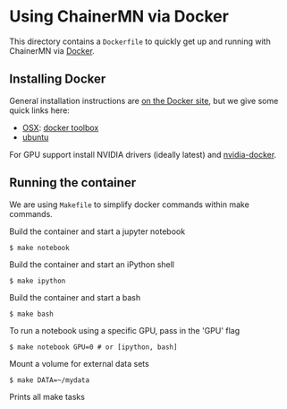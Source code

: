 # Using ChainerMN via Docker

This directory contains a `Dockerfile` to quickly get up and running with
ChainerMN via [Docker](http://www.docker.com/).

## Installing Docker

General installation instructions are
[on the Docker site](https://docs.docker.com/installation/), but we give some
quick links here:

* [OSX](https://docs.docker.com/installation/mac/): [docker toolbox](https://www.docker.com/toolbox)
* [ubuntu](https://docs.docker.com/installation/ubuntulinux/)


For GPU support install NVIDIA drivers (ideally latest) and
[nvidia-docker](https://github.com/NVIDIA/nvidia-docker).


## Running the container

We are using `Makefile` to simplify docker commands within make commands.

Build the container and start a jupyter notebook

    $ make notebook

Build the container and start an iPython shell

    $ make ipython

Build the container and start a bash

    $ make bash

To run a notebook using a specific GPU, pass in the 'GPU' flag

    $ make notebook GPU=0 # or [ipython, bash]


Mount a volume for external data sets

    $ make DATA=~/mydata

Prints all make tasks
